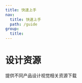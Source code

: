 ```yaml
---
title: 快速上手
nav:
  title: 快速上手
  path: /guide
group:
  title:
---
```


# 设计资源

提供不同产品设计视觉相关资源下载

<DesignResource></DesignResource>



